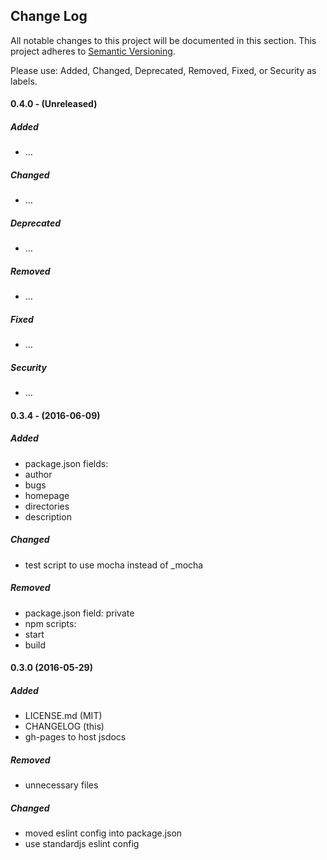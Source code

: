 ## Change Log

All notable changes to this project will be documented in this section. This
project adheres to [Semantic Versioning](http://semver.org/).

Please use: Added, Changed, Deprecated, Removed, Fixed, or Security as labels.
<br>

#### 0.4.0 - (Unreleased)
##### Added
* ...

##### Changed
* ...

##### Deprecated
* ...

##### Removed
* ...

##### Fixed
* ...

##### Security
* ...

#### 0.3.4 - (2016-06-09)
##### Added
* package.json fields:
 * author
 * bugs
 * homepage
 * directories
 * description

##### Changed
* test script to use mocha instead of _mocha

##### Removed
* package.json field: private
* npm scripts:
 * start
 * build

#### 0.3.0 (2016-05-29)
##### Added
* LICENSE.md (MIT)
* CHANGELOG (this)
* gh-pages to host jsdocs

##### Removed
* unnecessary files

##### Changed
* moved eslint config into package.json
* use standardjs eslint config
